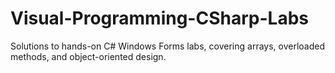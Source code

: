 # Visual-Programming-CSharp-Labs
Solutions to hands-on C# Windows Forms labs, covering arrays, overloaded methods, and object-oriented design.
